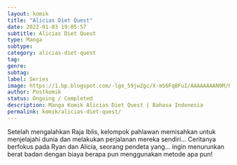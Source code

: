 ```yaml
---
layout: komik
title: "Alicias Diet Quest"
date: 2022-01-03 19:05:57
subtitle: Alicias Diet Quest
type: Manga
subtype: 
category: alicias-diet-quest
tag: 
genre: 
subtag: 
label: Series
image: https://1.bp.blogspot.com/-lge_59jwZgc/X-mS6FqBFuI/AAAAAAAAN9M/h1xrZJ1W_CsaxIG0mB9HlHHuaPJLu6Y_QCLcBGAsYHQ/s72-c/Alicia%25E2%2580%2599s-Diet-Que.png
author: Postkomik
status: Ongoing / Completed
description: Manga Komik Alicias Diet Quest | Bahasa Indonesia
permalink: komik/alicias-diet-quest/
---
```


Setelah mengalahkan Raja Iblis, kelompok pahlawan memisahkan untuk menjelajahi dunia dan melakukan perjalanan mereka sendiri… Ceritanya berfokus pada Ryan dan Alicia, seorang pendeta yang… ingin menurunkan berat badan dengan biaya berapa pun menggunakan metode apa pun!
